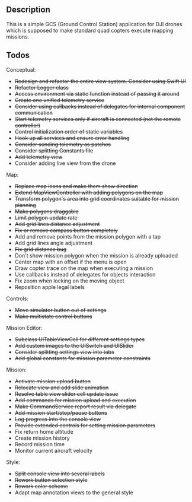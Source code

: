 ## Description

This is a simple GCS (Ground Control Station) application for DJI drones which
is supposed to make standard quad copters execute mapping missions.

## Todos

Conceptual:
* ~~Redesign and refactor the entire view system. Consider using Swift UI~~
* ~~Refactor Logger class~~
* ~~Access environment via static function instead of passing it around~~
* ~~Create one unified telemetry service~~
* ~~Consider using callbacks instead of delegates for internal component communication~~
* ~~Start telemetry services only if aircraft is connected (not the remote controller)~~
* ~~Control initialization order of static variables~~
* ~~Hook up all services and ensure error handling~~
* ~~Consider sending telemetry as patches~~
* ~~Consider splitting Constants file~~
* ~~Add telemetry view~~
* Consider adding live view from the drone

Map:
* ~~Replace map icons and make them show direction~~
* ~~Extend MapViewController with adding polygons on the map~~
* ~~Transform polygon's area into grid coordinates suitable for mission planning~~
* ~~Make polygons draggable~~
* ~~Limit polygon update rate~~
* ~~Add grid lines distance adjustment~~
* ~~Fix or remove compass button completely~~
* Add and remove points from the mission polygon with a tap
* Add grid lines angle adjustment
* ~~Fix grid distance bug~~
* Don't show mission polygon when the mission is already uploaded
* Center map with an offset if the menu is open
* Draw copter trace on the map when executing a mission
* Use callbacks instead of delegates for objects interaction
* Fix zoom when locking on the moving object
* Reposition apple legal labels

Controls:
* ~~Move simulator button out of settings~~
* ~~Make multistate control buttons~~

Mission Editor:
* ~~Subclass UITableViewCell for different settings types~~
* ~~Add custom images to the UISwitch and UISlider~~
* ~~Consider splitting settings view into tabs~~
* ~~Add global constants for mission parameter constraints~~

Mission:
* ~~Activate mission upload button~~
* ~~Relocate view and add slide animation~~
* ~~Resolve table view slider cell update issue~~
* ~~Add commands for mission upload and execution~~
* ~~Make CommandService report result via delegate~~
* ~~Add mission start/stop/pause buttons~~
* ~~Log progress into the console view~~
* ~~Provide extended controls for setting mission parameters~~
* Fix return home altitude
* Create mission history
* Record mission time
* Monitor current aircraft velocity

Style:
* ~~Split console view into several labels~~
* ~~Rework button selection style~~
* ~~Rework color scheme~~
* Adapt map annotation views to the general style
